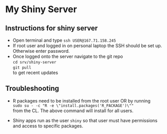 # My Shiny Server

## Instructions for shiny server

- Open terminal and type `ssh USER@167.71.158.245` 
- If root user and logged in on personal laptop the SSH should be set up.
Otherwise enter password.
- Once logged onto the server navigate to the git repo \
`cd srv/shiny-server`\
`git pull`\
to get recent updates

## Troubleshooting
- R packages need to be installed from the root user OR by running \
`sudo su - -c "R -e \"install.packages('R_PACKAGE')\""`\
from the CL. The above command will install for all users. 

- Shiny apps run as the user `shiny` so that user must have permissions and access to specific packages.